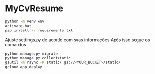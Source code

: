 # MyCvResume

```sh
python -m venv env
activate.bat
pip install -r requirements.txt
```
Ajuste settings.py de acordo com suas informações
Após isso segue os comandos

```sh
python manage.py migrate
python manage.py collectstatic
gsutil -m rsync -R static/ gs://<YOUR_BUCKET>/static/
gcloud app deploy
```